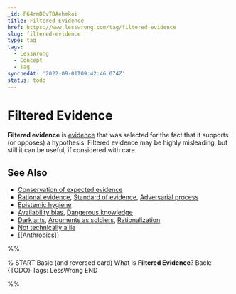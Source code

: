 ```yaml
---
_id: P64rmDCvTBAehmkoi
title: Filtered Evidence
href: https://www.lesswrong.com/tag/filtered-evidence
slug: filtered-evidence
type: tag
tags:
  - LessWrong
  - Concept
  - Tag
synchedAt: '2022-09-01T09:42:46.074Z'
status: todo
---
```


# Filtered Evidence

**Filtered evidence** is [evidence](https://lessestwrong.com/tag/evidence) that was selected for the fact that it supports (or opposes) a hypothesis. Filtered evidence may be highly misleading, but still it can be useful, if considered with care.

## See Also

- [Conservation of expected evidence](https://lessestwrong.com/tag/conservation-of-expected-evidence)
- [Rational evidence](https://lessestwrong.com/tag/rational-evidence), [Standard of evidence](https://lessestwrong.com/tag/standard-of-evidence), [Adversarial process](https://wiki.lesswrong.com/wiki/Adversarial_process)
- [Epistemic hygiene](https://lessestwrong.com/tag/epistemic-hygiene)
- [Availability bias](https://wiki.lesswrong.com/wiki/Availability_bias), [Dangerous knowledge](https://lessestwrong.com/tag/dangerous-knowledge)
- [Dark arts](https://lessestwrong.com/tag/dark-arts), [Arguments as soldiers](https://lessestwrong.com/tag/arguments-as-soldiers), [Rationalization](https://lessestwrong.com/tag/rationalization)
- [Not technically a lie](https://lessestwrong.com/tag/not-technically-a-lie)
- [[Anthropics]]


%%

% START
Basic (and reversed card)
What is **Filtered Evidence**?
Back: {TODO}
Tags: LessWrong
END

%%
	
